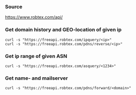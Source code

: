 ### Source
https://www.robtex.com/api/

### Get domain history and GEO-location of given ip
```
curl -s "https://freeapi.robtex.com/ipquery/<ip>"
curl -s "https://freeapi.robtex.com/pdns/reverse/<ip>"
```

### Get ip range of given ASN
```
curl -s "https://freeapi.robtex.com/asquery/<1234>"
```

### Get name- and mailserver
```
curl -s "https://freeapi.robtex.com/pdns/forward/<domain>"
```

